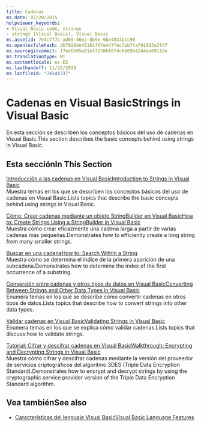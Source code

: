 ```yaml
---
title: Cadenas
ms.date: 07/20/2015
helpviewer_keywords:
- Visual Basic code, strings
- strings [Visual Basic], Visual Basic
ms.assetid: 7e4c777c-ad69-46e2-8b9e-9be4033b1c96
ms.openlocfilehash: db79284e45161f87e447fec7ab7faf91093a3fd7
ms.sourcegitcommit: 17ee6605e01ef32506f8fdc686954244ba6911de
ms.translationtype: MT
ms.contentlocale: es-ES
ms.lasthandoff: 11/22/2019
ms.locfileid: "74344337"
---
```

# <a name="strings-in-visual-basic"></a><span data-ttu-id="7aca5-102">Cadenas en Visual Basic</span><span class="sxs-lookup"><span data-stu-id="7aca5-102">Strings in Visual Basic</span></span>
<span data-ttu-id="7aca5-103">En esta sección se describen los conceptos básicos del uso de cadenas en Visual Basic.</span><span class="sxs-lookup"><span data-stu-id="7aca5-103">This section describes the basic concepts behind using strings in Visual Basic.</span></span>  
  
## <a name="in-this-section"></a><span data-ttu-id="7aca5-104">Esta sección</span><span class="sxs-lookup"><span data-stu-id="7aca5-104">In This Section</span></span>  
 [<span data-ttu-id="7aca5-105">Introducción a las cadenas en Visual Basic</span><span class="sxs-lookup"><span data-stu-id="7aca5-105">Introduction to Strings in Visual Basic</span></span>](../../../../visual-basic/programming-guide/language-features/strings/introduction-to-strings.md)  
 <span data-ttu-id="7aca5-106">Muestra temas en los que se describen los conceptos básicos del uso de cadenas en Visual Basic.</span><span class="sxs-lookup"><span data-stu-id="7aca5-106">Lists topics that describe the basic concepts behind using strings in Visual Basic.</span></span>  
  
 [<span data-ttu-id="7aca5-107">Cómo: Crear cadenas mediante un objeto StringBuilder en Visual Basic</span><span class="sxs-lookup"><span data-stu-id="7aca5-107">How to: Create Strings Using a StringBuilder in Visual Basic</span></span>](../../../../visual-basic/programming-guide/language-features/strings/how-to-create-strings-using-a-stringbuilder.md)  
 <span data-ttu-id="7aca5-108">Muestra cómo crear eficazmente una cadena larga a partir de varias cadenas más pequeñas.</span><span class="sxs-lookup"><span data-stu-id="7aca5-108">Demonstrates how to efficiently create a long string from many smaller strings.</span></span>  
  
 [<span data-ttu-id="7aca5-109">Buscar en una cadena</span><span class="sxs-lookup"><span data-stu-id="7aca5-109">How to: Search Within a String</span></span>](../../../../visual-basic/programming-guide/language-features/strings/how-to-search-within-a-string.md)  
 <span data-ttu-id="7aca5-110">Muestra cómo se determina el índice de la primera aparición de una subcadena.</span><span class="sxs-lookup"><span data-stu-id="7aca5-110">Demonstrates how to determine the index of the first occurrence of a substring.</span></span>  
  
 [<span data-ttu-id="7aca5-111">Conversión entre cadenas y otros tipos de datos en Visual Basic</span><span class="sxs-lookup"><span data-stu-id="7aca5-111">Converting Between Strings and Other Data Types in Visual Basic</span></span>](../../../../visual-basic/programming-guide/language-features/strings/converting-between-strings-and-other-data-types.md)  
 <span data-ttu-id="7aca5-112">Enumera temas en los que se describe cómo convertir cadenas en otros tipos de datos.</span><span class="sxs-lookup"><span data-stu-id="7aca5-112">Lists topics that describe how to convert strings into other data types.</span></span>  
  
 [<span data-ttu-id="7aca5-113">Validar cadenas en Visual Basic</span><span class="sxs-lookup"><span data-stu-id="7aca5-113">Validating Strings in Visual Basic</span></span>](../../../../visual-basic/programming-guide/language-features/strings/validating-strings.md)  
 <span data-ttu-id="7aca5-114">Enumera temas en los que se explica cómo validar cadenas.</span><span class="sxs-lookup"><span data-stu-id="7aca5-114">Lists topics that discuss how to validate strings.</span></span>  
  
 [<span data-ttu-id="7aca5-115">Tutorial: Cifrar y descifrar cadenas en Visual Basic</span><span class="sxs-lookup"><span data-stu-id="7aca5-115">Walkthrough: Encrypting and Decrypting Strings in Visual Basic</span></span>](../../../../visual-basic/programming-guide/language-features/strings/walkthrough-encrypting-and-decrypting-strings.md)  
 <span data-ttu-id="7aca5-116">Muestra cómo cifrar y descifrar cadenas mediante la versión del proveedor de servicios criptográficos del algoritmo 3DES (Triple Data Encryption Standard).</span><span class="sxs-lookup"><span data-stu-id="7aca5-116">Demonstrates how to encrypt and decrypt strings by using the cryptographic service provider version of the Triple Data Encryption Standard algorithm.</span></span>  
  
## <a name="see-also"></a><span data-ttu-id="7aca5-117">Vea también</span><span class="sxs-lookup"><span data-stu-id="7aca5-117">See also</span></span>

- [<span data-ttu-id="7aca5-118">Características del lenguaje Visual Basic</span><span class="sxs-lookup"><span data-stu-id="7aca5-118">Visual Basic Language Features</span></span>](../../../../visual-basic/programming-guide/language-features/index.md)
